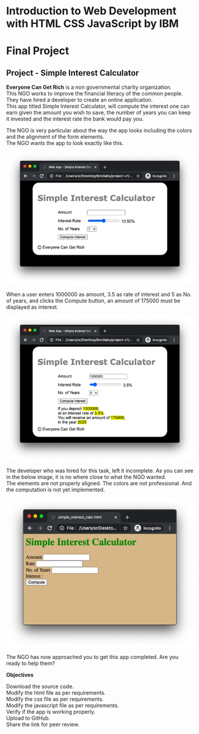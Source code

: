 # Introduction to Web Development with HTML CSS JavaScript by IBM

# Final Project
## Project - Simple Interest Calculator


**Everyone Can Get Rich** is a non governmental charity organization.   
This NGO works to improve the financial literacy of the common people.   
They have hired a developer to create an online application.   
This app titled Simple Interest Calculator, will compute the interest one can earn given the amount you wish to save, the number of years you can keep it invested and the interest rate the bank would pay you.  

The NGO is very particular about the way the app looks including the colors and the alignment of the form elements.  
The NGO wants the app to look exactly like this.  

![1](./image/1.png)  


When a user enters 1000000 as amount, 3.5 as rate of interest and 5 as No.   
of years, and clicks the Compute button, an amount of 175000 must be displayed as interest.  

![2](./image/2.png)  

The developer who was hired for this task, left it incomplete. As you can see in the below image, it is no where close to what the NGO wanted.  
The elements are not properly aligned. The colors are not professional. And the computation is not yet implemented.  

![3](./image/3.png)  

The NGO has now approached you to get this app completed. Are you ready to help them?  

**Objectives**  

Download the source code.  
Modify the html file as per requirements.  
Modify the css file as per requirements.  
Modify the javascript file as per requirements.  
Verify if the app is working properly.  
Upload to GitHub.  
Share the link for peer review.  


